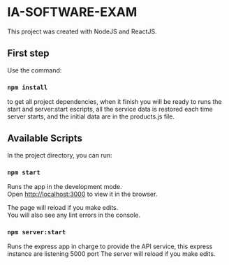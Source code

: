 # IA-SOFTWARE-EXAM

This project was created with NodeJS and ReactJS.

## First step

Use the command:

### `npm install`

to get all project dependencies, when it finish you will be ready to runs the start and server:start escripts, all the service data is restored each time server starts, and the initial data are in the products.js file.

## Available Scripts

In the project directory, you can run:

### `npm start`

Runs the app in the development mode.\
Open [http://localhost:3000](http://localhost:3000) to view it in the browser.

The page will reload if you make edits.\
You will also see any lint errors in the console.

### `npm server:start`

Runs the express app in charge to provide the API service, this express instance are listening 5000 port
The server will reload if you make edits.
